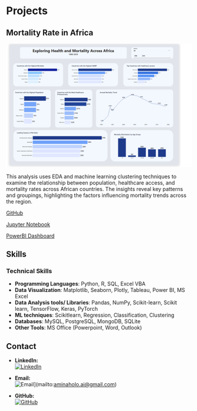 # Projects

## Mortality Rate in Africa

![Mortality in Africa](https://github.com/aminahol/Mortality-Rates-In-Africa/blob/4c3ae3844cc164b0ff7440e0f25634cad1ba21b9/images/Mortality%20In%20Africa.png)

This analysis uses EDA and machine learning clustering techniques to examine the relationship between population, healthcare access, and mortality rates across African countries. The insights reveal key patterns and groupings, highlighting the factors influencing mortality trends across the region. 

[GitHub](https://github.com/aminahol)

[Jupyter Notebook](https://nbviewer.org/github/aminahol/Mortality-Rates-In-Africa/blob/main/Mortality%20Rates%20In%20Africa%20%284%29.ipynb)

[PowerBI Dashboard](https://app.powerbi.com/view?r=eyJrIjoiYTIwYmZhNGUtMzFmNy00ZWVlLWJmOGItNGVlMDMxYzNlZDc2IiwidCI6IjEwMWQ0NjY0LTg3OGEtNGUzYi04N2Y3LTc4ZjA4Yjc2MjhiYSJ9)


## Skills

### Technical Skills
- **Programming Languages**: Python, R, SQL, Excel VBA
- **Data Visualization**: Matplotlib, Seaborn, Plotly, Tableau, Power BI, MS Excel
- **Data Analysis tools/ Libraries**: Pandas, NumPy, Scikit-learn, Scikit learn, TensorFlow, Keras, PyTorch
- **ML techniques**: Scikitlearn,  Regression, Classification, Clustering
- **Databases**: MySQL, PostgreSQL, MongoDB, SQLite
- **Other Tools**: MS Office (Powerpoint, Word, Outlook)


## Contact

- **LinkedIn:**  
  [![LinkedIn](https://img.shields.io/badge/LinkedIn-0077B5?style=flat-square&logo=linkedin&logoColor=white)](www.linkedin.com/in/aminah-olorunoje)

- **Email:**  
  ![Email](https://img.shields.io/badge/Email-D14836?style=flat-square&logo=gmail&logoColor=white)](mailto:aminaholo.ai@gmail.com)

- **GitHub:**  
  [![GitHub](https://img.shields.io/badge/GitHub-181717?style=flat-square&logo=github&logoColor=white)](https://github.com/aminahol)
